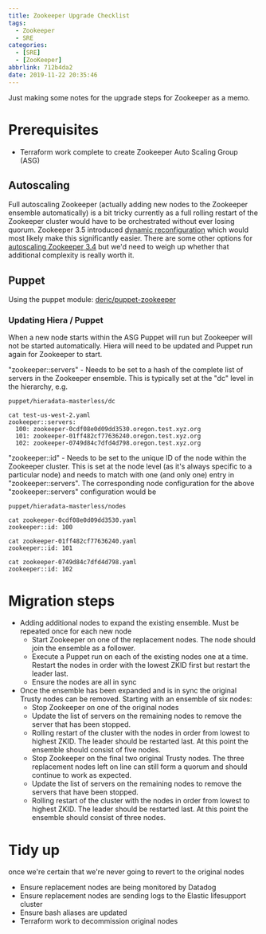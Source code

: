 ```yaml
---
title: Zookeeper Upgrade Checklist
tags:
  - Zookeeper
  - SRE
categories:
  - [SRE]
  - [ZooKeeper]
abbrlink: 712b4da2
date: 2019-11-22 20:35:46
---
```


Just making some notes for the upgrade steps for Zookeeper as a memo.

# Prerequisites

- Terraform work complete to create Zookeeper Auto Scaling Group (ASG)

## Autoscaling
Full autoscaling Zookeeper (actually adding new nodes to the Zookeeper ensemble automatically) is a bit tricky currently as a full rolling restart of the Zookeeper cluster would have to be orchestrated without ever losing quorum. Zookeeper 3.5 introduced [dynamic reconfiguration](https://zookeeper.apache.org/doc/r3.5.5/zookeeperReconfig.html) which would most likely make this significantly easier. There are some other options for [autoscaling Zookeeper 3.4](https://www.credera.com/blog/technology-solutions/how-to-automate-zookeeper-in-aws/) but we'd need to weigh up whether that additional complexity is really worth it.

## Puppet 
Using the puppet module: [deric/puppet-zookeeper](https://github.com/deric/puppet-zookeeper)

<!-- more -->

### Updating Hiera / Puppet
When a new node starts within the ASG Puppet will run but Zookeeper will not be started automatically. Hiera will need to be updated and Puppet run again for Zookeeper to start.

"zookeeper::servers" - Needs to be set to a hash of the complete list of servers in the Zookeeper ensemble. This is typically set at the "dc" level in the hierarchy, e.g.

```
puppet/hieradata-masterless/dc

cat test-us-west-2.yaml
zookeeper::servers:
  100: zookeeper-0cdf08e0d09dd3530.oregon.test.xyz.org
  101: zookeeper-01ff482cf77636240.oregon.test.xyz.org
  102: zookeeper-0749d84c7dfd4d798.oregon.test.xyz.org
```

"zookeeper::id" - Needs to be set to the unique ID of the node within the Zookeeper cluster. This is set at the node level (as it's always specific to a particular node) and needs to match with one (and only one) entry in "zookeeper::servers". The corresponding node configuration for the above "zookeeper::servers" configuration would be

```
puppet/hieradata-masterless/nodes

cat zookeeper-0cdf08e0d09dd3530.yaml
zookeeper::id: 100
 
cat zookeeper-01ff482cf77636240.yaml
zookeeper::id: 101
 
cat zookeeper-0749d84c7dfd4d798.yaml
zookeeper::id: 102
```

# Migration steps

- Adding additional nodes to expand the existing ensemble. Must be repeated once for each new node
    - Start Zookeeper on one of the replacement nodes. The node should join the ensemble as a follower.
    - Execute a Puppet run on each of the existing nodes one at a time. Restart the nodes in order with the lowest ZKID first but restart the leader last.
    - Ensure the nodes are all in sync
- Once the ensemble has been expanded and is in sync the original Trusty nodes can be removed. Starting with an ensemble of six nodes:
    - Stop Zookeeper on one of the original nodes
    - Update the list of servers on the remaining nodes to remove the server that has been stopped.
    - Rolling restart of the cluster with the nodes in order from lowest to highest ZKID. The leader should be restarted last. At this point the ensemble should consist of five nodes.
    - Stop Zookeeper on the final two original Trusty nodes. The three replacement nodes left on line can still form a quorum and should continue to work as expected.
    - Update the list of servers on the remaining nodes to remove the servers that have been stopped.
    - Rolling restart of the cluster with the nodes in order from lowest to highest ZKID. The leader should be restarted last. At this point the ensemble should consist of three nodes.

# Tidy up
once we're certain that we're never going to revert to the original nodes

- Ensure replacement nodes are being monitored by Datadog
- Ensure replacement nodes are sending logs to the Elastic lifesupport cluster
- Ensure bash aliases are updated
- Terraform work to decommission original nodes